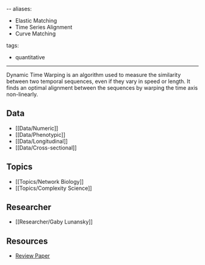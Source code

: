 --
aliases:
  - Elastic Matching
  - Time Series Alignment
  - Curve Matching
 
tags:
  - quantitative 
---
Dynamic Time Warping is an algorithm used to measure the similarity between two temporal sequences, even if they vary in speed or length. It finds an optimal alignment between the sequences by warping the time axis non-linearly.

## Data

 - [[Data/Numeric]]
 - [[Data/Phenotypic]]
 - [[Data/Longitudinal]]
 - [[Data/Cross-sectional]]

## Topics

  - [[Topics/Network Biology]]
  - [[Topics/Complexity Science]]

## Researcher

  - [[Researcher/Gaby Lunansky]]

## Resources
  - [Review Paper](https://link.springer.com/article/10.1186/s12916-020-01867-5)
